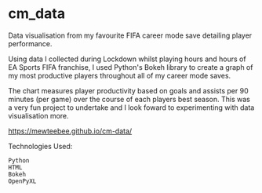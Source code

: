 # cm_data
Data visualisation from my favourite FIFA career mode save detailing player performance. 

Using data I collected during Lockdown whilst playing hours and hours of EA Sports FIFA franchise, I used Python's Bokeh library to create a graph of my most productive players throughout all of my career mode saves.

The chart measures player productivity based on goals and assists per 90 minutes (per game) over the course of each players best season. 
This was a very fun project to undertake and I look foward to experimenting with data visualisation more. 

https://mewteebee.github.io/cm-data/

Technologies Used:

    Python
    HTML
    Bokeh
    OpenPyXL
